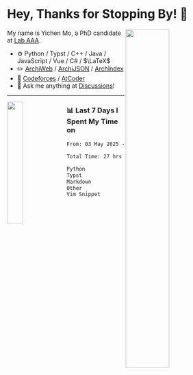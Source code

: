 # Hey, Thanks for Stopping By! 🦭

<picture>
    <source media="(prefers-color-scheme: dark)" srcset="https://github-readme-stats.vercel.app/api?username=amomorning&show_icons=true&theme=noctis_minimus&hide=issues">
    <img align="right" width="45%" src="https://github-readme-stats.vercel.app/api?username=amomorning&show_icons=true&theme=graywhite&hide=issues">
</picture>


My name is Yichen Mo, a PhD candidate at [Lab AAA](https://archialgo.com).

-   :gear: Python / Typst / C++ / Java / JavaScript / Vue / C# / $\LaTeX$ 
-   :pencil2: [ArchiWeb](https://web.archialgo.com) / [ArchiJSON](https://www.food4rhino.com/en/app/archijson) / [ArchIndex](https://index.archialgo.com/) 
-   :abacus: [Codeforces](https://codeforces.com/profile/LaPluma) / [AtCoder](https://atcoder.jp/users/amomorning)
-   :thought_balloon: Ask me anything at [Discussions](https://github.com/amomorning/amomorning/discussions/new)!


---

<picture>
    <source media="(prefers-color-scheme: dark)" srcset="https://github-readme-stats.vercel.app/api/top-langs/?username=amomorning&hide=Mathematica&theme=noctis_minimus">
    <img align="left" width="27%" src="https://github-readme-stats.vercel.app/api/top-langs/?username=amomorning&hide=Mathematica&theme=graywhite">
</picture>

  
### 📊 Last 7 Days I Spent My Time on

<!--START_SECTION:waka-->

```txt
From: 03 May 2025 - To: 10 May 2025

Total Time: 27 hrs 49 mins

Python               12 hrs 57 mins  ███████████▓░░░░░░░░░░░░░   46.55 %
Typst                8 hrs 59 mins   ████████░░░░░░░░░░░░░░░░░   32.33 %
Markdown             4 hrs 30 mins   ████░░░░░░░░░░░░░░░░░░░░░   16.21 %
Other                1 hr 7 mins     █░░░░░░░░░░░░░░░░░░░░░░░░   04.03 %
Vim Snippet          7 mins          ░░░░░░░░░░░░░░░░░░░░░░░░░   00.44 %
```

<!--END_SECTION:waka-->　　
